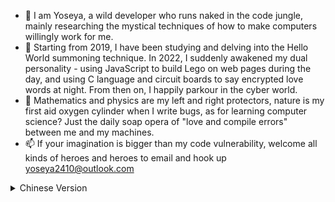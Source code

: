- 👋  I am Yoseya, a wild developer who runs naked in the code jungle, mainly researching the mystical techniques of how to make computers willingly work for me.
- 🌱  Starting from 2019, I have been studying and delving into the Hello World summoning technique. In 2022, I suddenly awakened my dual personality - using JavaScript to build Lego on web pages during the day, and using C language and circuit boards to say encrypted love words at night.  From then on, I happily parkour in the cyber world.
- 💞 Mathematics and physics are my left and right protectors, nature is my first aid oxygen cylinder when I write bugs, as for learning computer science?  Just the daily soap opera of "love and compile errors" between me and my machines.  
- 📫  If your imagination is bigger than my code vulnerability, welcome all kinds of heroes and heroes to email and hook up yoseya2410@outlook.com

<details>
<summary>Chinese Version</summary>

- 👋 我是Yoseya，一个在代码丛林里裸奔的野生开发者，主要研究如何让电脑心甘情愿替我打工的玄学技术。  
- 🌱 从2019年开始学习潜心钻研Hello World召唤术，2022年突然觉醒双重人格——白天用JavaScript在网页上搭乐高，晚上用C语言和电路板说加密情话，从此在赛博世界快乐跑酷。  
- 💞️ 数学和物理是我的左右护法，大自然是我写bug时的急救氧气瓶，至于学计算机？那是我和电脑之间"相爱相杀"的日常情趣。  
- 📫 如果你的脑洞比我的代码漏洞还大，欢迎各路英雄好汉来邮件勾搭 yoseya2410@outlook.com

<details>

